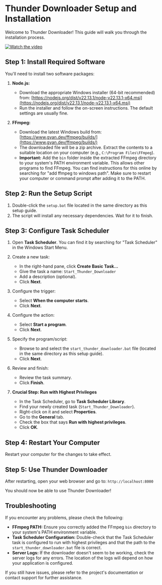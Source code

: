 # Thunder Downloader Setup and Installation
   Welcome to Thunder Downloader! This guide will walk you through the installation process.

[![Watch the video](https://img.youtube.com/vi/_5tFXJQIzi4/0.jpg)](https://www.youtube.com/watch?v=_5tFXJQIzi4)

## Step 1: Install Required Software

You'll need to install two software packages:

1. **Node.js:**
   - Download the appropriate Windows installer (64-bit recommended) from: [https://nodejs.org/dist/v22.13.1/node-v22.13.1-x64.msi](https://nodejs.org/dist/v22.13.1/node-v22.13.1-x64.msi)
   - Run the installer and follow the on-screen instructions. The default settings are usually fine.

2. **FFmpeg:**
   - Download the latest Windows build from: [https://www.gyan.dev/ffmpeg/builds/](https://www.gyan.dev/ffmpeg/builds/)
   - The downloaded file will be a zip archive. Extract the contents to a suitable location on your computer (e.g., `C:\Program Files\FFmpeg`).
   - **Important:** Add the `bin` folder inside the extracted FFmpeg directory to your system's PATH environment variable. This allows other programs to find FFmpeg. You can find instructions for this online by searching for "add ffmpeg to windows path". Make sure to restart your computer or command prompt after adding it to the PATH.

## Step 2: Run the Setup Script

1. Double-click the `setup.bat` file located in the same directory as this setup guide.
2. The script will install any necessary dependencies. Wait for it to finish.

## Step 3: Configure Task Scheduler

1. Open **Task Scheduler**. You can find it by searching for "Task Scheduler" in the Windows Start Menu.

2. Create a new task:
   - In the right-hand pane, click **Create Basic Task...**
   - Give the task a name: `Start_Thunder_Downloader`
   - Add a description (optional).
   - Click **Next**.

3. Configure the trigger:
   - Select **When the computer starts**.
   - Click **Next**.

4. Configure the action:
   - Select **Start a program**.
   - Click **Next**.

5. Specify the program/script:
   - Browse to and select the `start_thunder_downloader.bat` file (located in the same directory as this setup guide).
   - Click **Next**.

6. Review and finish:
   - Review the task summary.
   - Click **Finish**.

7. **Crucial Step: Run with Highest Privileges**
   - In the Task Scheduler, go to **Task Scheduler Library**.
   - Find your newly created task (`Start_Thunder_Downloader`).
   - Right-click on it and select **Properties**.
   - Go to the **General** tab.
   - Check the box that says **Run with highest privileges**.
   - Click **OK**.

## Step 4: Restart Your Computer

Restart your computer for the changes to take effect.

## Step 5: Use Thunder Downloader

After restarting, open your web browser and go to: `http://localhost:8000`

You should now be able to use Thunder Downloader!

## Troubleshooting

If you encounter any problems, please check the following:

* **FFmpeg PATH:** Ensure you correctly added the FFmpeg `bin` directory to your system's PATH environment variable.
* **Task Scheduler Configuration:** Double-check that the Task Scheduler task is configured to run with highest privileges and that the path to the `start_thunder_downloader.bat` file is correct.
* **Server Logs:** If the downloader doesn't seem to be working, check the server logs for any errors. The location of the logs will depend on how your application is configured.

If you still have issues, please refer to the project's documentation or contact support for further assistance.
